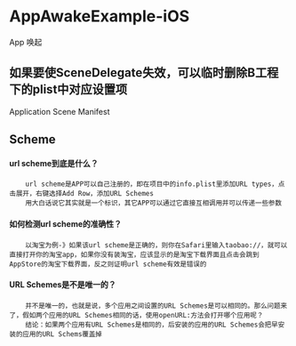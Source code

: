 # AppAwakeExample-iOS

App 唤起

## 如果要使SceneDelegate失效，可以临时删除B工程下的plist中对应设置项

Application Scene Manifest

## Scheme

#### url scheme到底是什么？

        url scheme是APP可以自己注册的，即在项目中的info.plist里添加URL types，点击展开，右键选择Add Row，添加URL Schemes
        用大白话说它其实就是一个标识，其它APP可以通过它直接互相调用并可以传递一些参数

####  如何检测url scheme的准确性？

        以淘宝为例-》如果该url scheme是正确的，则你在Safari里输入taobao://，就可以直接打开你的淘宝app，如果你没有装淘宝，应该显示的是淘宝下载界面且点击会跳到AppStore的淘宝下载界面，反之则证明url scheme有效是错误的

####  URL Schemes是不是唯一的？

        并不是唯一的，也就是说，多个应用之间设置的URL Schemes是可以相同的。那么问题来了，假如两个应用的URL Schemes相同的话，使用openURL:方法会打开哪个应用呢？
        结论：如果两个应用有URL Schemes是相同的，后安装的应用的URL Schemes会把早安装的应用的URL Schems覆盖掉